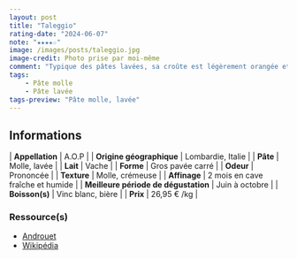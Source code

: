 ```yaml
---
layout: post
title: "Taleggio"
rating-date: "2024-06-07"
note: "★★★★☆"
image: /images/posts/taleggio.jpg
image-credit: Photo prise par moi-même
comment: "Typique des pâtes lavées, sa croûte est légèrement orangée et dégage une odeur prononcée. Sa texture ressemble à celle du Reblochon, crémeuse et souple. Son goût est assez doux pour une pâte lavée, il a néanmoins du caractère s'il est plus longtemps affiné. Il conviendra aux personnes qui veulent découvrir une pâte lavée. C'est une belle découverte !"
tags:
    - Pâte molle
    - Pâte lavée
tags-preview: "Pâte molle, lavée"
---
```


## Informations

| **Appellation** | A.O.P |
| **Origine géographique** | Lombardie, Italie |
| **Pâte** | Molle, lavée |
| **Lait** | Vache |
| **Forme** | Gros pavée carré |
| **Odeur** | Prononcée |
| **Texture** | Molle, crémeuse |
| **Affinage** | 2 mois en cave fraîche et humide |
| **Meilleure période de dégustation** | Juin à octobre |
| **Boisson(s)** | Vinc blanc, bière |
| **Prix** | 26,95 € /kg |

### Ressource(s)
* [Androuet](https://androuet.com/Taleggio-195.html)
* [Wikipédia](https://fr.wikipedia.org/wiki/Taleggio_(fromage))